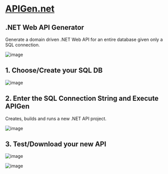 # <a href="https://apigen.net">APIGen.net</a>

## .NET Web API Generator

Generate a domain driven .NET Web API for an entire database given only a SQL connection.

![image](https://github.com/karlpothast/apigen.net/assets/13120778/8e587a60-47e9-494d-9a66-cc0789377cf6)

## 1. Choose/Create your SQL DB

![image](https://github.com/karlpothast/apigen.net/assets/13120778/bd139193-04e8-474d-83c9-a473e6281ff0)

## 2. Enter the SQL Connection String and Execute APIGen

Creates, builds and runs a new .NET API project.

![image](https://github.com/karlpothast/apigen.net/assets/13120778/af5bbee7-3f64-4553-801d-ce4886676af7)

## 3. Test/Download your new API

![image](https://github.com/karlpothast/apigen.net/assets/13120778/04f70a52-7c2a-4463-85a3-ae2aee6389ab)

![image](https://github.com/user-attachments/assets/8cf1b137-08e7-403f-a08f-dd059ff2498e)


